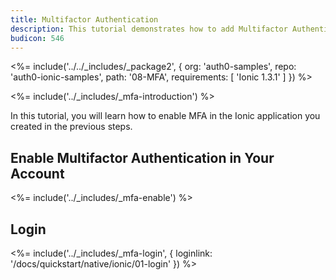 ```yaml
---
title: Multifactor Authentication
description: This tutorial demonstrates how to add Multifactor Authentication to your Ionic app
budicon: 546
---
```


<%= include('../../_includes/_package2', {
  org: 'auth0-samples',
  repo: 'auth0-ionic-samples',
  path: '08-MFA',
  requirements: [
    'Ionic 1.3.1'
  ]
}) %>

<%= include('../_includes/_mfa-introduction') %>

In this tutorial, you will learn how to enable MFA in the Ionic application you created in the previous steps.

## Enable Multifactor Authentication in Your Account

<%= include('../_includes/_mfa-enable') %>

## Login

<%= include('../_includes/_mfa-login', { loginlink: '/docs/quickstart/native/ionic/01-login' }) %>
